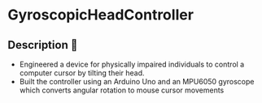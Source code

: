 # GyroscopicHeadController

## Description 🚀 

- Engineered a device for physically impaired individuals to control a computer cursor by tilting their head.
- Built the controller using an Arduino Uno and an MPU6050 gyroscope which converts angular rotation to mouse cursor
movements
